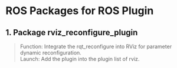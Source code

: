# ROS Packages for ROS Plugin

## 1. Package rviz_reconfigure_plugin

> Function: Integrate the rqt_reconfigure into RViz for parameter dynamic reconfiguration.<br>
> Launch: Add the plugin into the plugin list of rviz.
